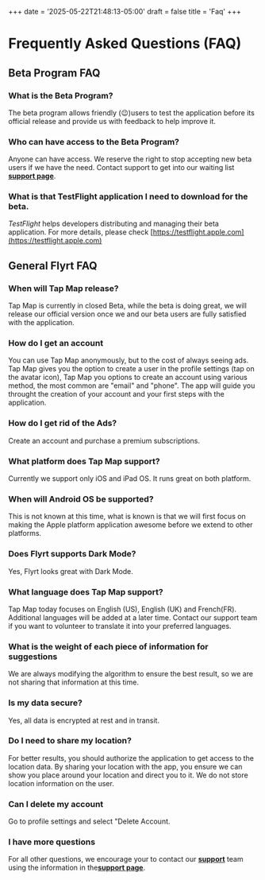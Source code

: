 +++
date = '2025-05-22T21:48:13-05:00'
draft = false
title = 'Faq'
+++

# Frequently Asked Questions (FAQ)

## Beta Program FAQ
### What is the Beta Program?
The beta program allows friendly (😉)users to test the application before its official release and provide us with feedback to help improve it.

###  Who can have access to the Beta Program?
Anyone can have access. We reserve the right to stop accepting new beta users if we have the need. Contact support to get into our waiting list [**support page**](https://tapmapapp.org/support).

### What is that TestFlight application I need to download for the beta.
*TestFlight* helps developers distributing and managing their beta application. For more details, please check [https://testflight.apple.com](https://testflight.apple.com)


## General Flyrt FAQ

### When will Tap Map release?
Tap Map is currently in closed Beta, while the beta is doing great, we will release our official version once we and our beta users are fully satisfied with the application.

### How do I get an account
You can use Tap Map anonymously, but to the cost of always seeing ads. Tap Map gives you the option to create a user in the profile settings (tap on the avatar icon), Tap Map  you options to create an account using various method, the most common are "email" and "phone". The app will guide you throught the creation of your account and your first steps with the application.

### How do I get rid of the Ads?
Create an account and purchase a premium subscriptions.

### What platform does Tap Map support?
Currently we support only iOS and iPad OS. It runs great on both platform.

### When will Android OS be supported?
This is not known at this time, what is known is that we will first focus on making the Apple platform application awesome before we extend to other platforms.

### Does Flyrt supports Dark Mode?
Yes, Flyrt looks great with Dark Mode.

### What language does Tap Map support?
Tap Map today focuses on English (US), English (UK) and French(FR). Additional languages will be added at a later time. Contact our support team if you want to volunteer to translate it into your preferred languages.

### What is the weight of each piece of information for suggestions
We are always modifying the algorithm to ensure the best result, so we are not sharing that information at this time.

### Is my data secure?
Yes, all data is encrypted at rest and in transit.

### Do I need to share my location?
For better results, you should authorize the application to get access to the location data. By sharing your location with the app, you ensure we can show you place around your location and direct you to it. We do not store location information on the user. 

### Can I delete my account
Go to profile settings and select "Delete Account.

### I have more questions
For all other questions, we encourage your to contact our [**support**](mailto:support@tapmapapp.org) team  using the information in the[**support page**](https://tapmapapp.org/support).

